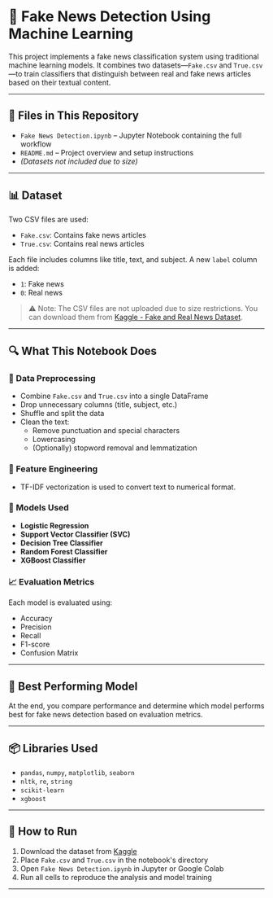 # 📰 Fake News Detection Using Machine Learning

This project implements a fake news classification system using traditional machine learning models. It combines two datasets—`Fake.csv` and `True.csv`—to train classifiers that distinguish between real and fake news articles based on their textual content.

---

## 📁 Files in This Repository

- `Fake News Detection.ipynb` – Jupyter Notebook containing the full workflow
- `README.md` – Project overview and setup instructions
- *(Datasets not included due to size)*

---

## 📊 Dataset

Two CSV files are used:
- `Fake.csv`: Contains fake news articles
- `True.csv`: Contains real news articles

Each file includes columns like title, text, and subject. A new `label` column is added:
- `1`: Fake news
- `0`: Real news

> ⚠️ Note: The CSV files are not uploaded due to size restrictions. You can download them from [Kaggle - Fake and Real News Dataset](https://www.kaggle.com/clmentbisaillon/fake-and-real-news-dataset).

---

## 🔍 What This Notebook Does

### 📌 Data Preprocessing
- Combine `Fake.csv` and `True.csv` into a single DataFrame
- Drop unnecessary columns (title, subject, etc.)
- Shuffle and split the data
- Clean the text:
  - Remove punctuation and special characters
  - Lowercasing
  - (Optionally) stopword removal and lemmatization

### 🔧 Feature Engineering
- TF-IDF vectorization is used to convert text to numerical format.

### 🤖 Models Used
- **Logistic Regression**
- **Support Vector Classifier (SVC)**
- **Decision Tree Classifier**
- **Random Forest Classifier**
- **XGBoost Classifier**

### 📈 Evaluation Metrics
Each model is evaluated using:
- Accuracy
- Precision
- Recall
- F1-score
- Confusion Matrix

---

## 🧠 Best Performing Model

At the end, you compare performance and determine which model performs best for fake news detection based on evaluation metrics.

---

## 📦 Libraries Used

- `pandas`, `numpy`, `matplotlib`, `seaborn`
- `nltk`, `re`, `string`
- `scikit-learn`
- `xgboost`

---

## 🚀 How to Run

1. Download the dataset from [Kaggle](https://www.kaggle.com/clmentbisaillon/fake-and-real-news-dataset)
2. Place `Fake.csv` and `True.csv` in the notebook's directory
3. Open `Fake News Detection.ipynb` in Jupyter or Google Colab
4. Run all cells to reproduce the analysis and model training

---

